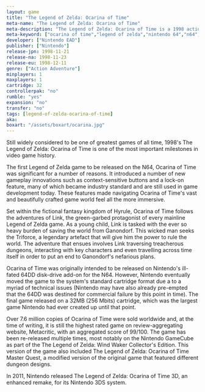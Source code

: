 ```yaml
---
layout: game
title: "The Legend of Zelda: Ocarina of Time"
meta-name: "The Legend of Zelda: Ocarina of Time"
meta-description: "The Legend of Zelda: Ocarina of Time is a 1998 action-adventure game for the Nintendo 64. It is widely considered to be one of the greatest games of all time."
meta-keyword: ["ocarina of time","legend of zelda","nintendo 64","n64","link"]
developer: ["Nintendo EAD"]
publisher: ["Nintendo"]
release-jpn: 1998-11-21
release-na: 1998-11-23
release-eu: 1998-12-11
genre: ["Action Adventure"]
minplayers: 1
maxplayers: 1
cartridge: 32
controllerpak: "no"
rumble: "yes"
expansion: "no"
transfer: "no"
tags: [legend-of-zelda-ocarina-of-time]
aka:
boxart: "/assets/boxart/ocarina.jpg"
---
```


Still widely considered to be one of greatest games of all time, 1998's The Legend of Zelda: Ocarina of Time is one of the most important milestones in video game history.

The first Legend of Zelda game to be released on the N64, Ocarina of Time was significant for a number of reasons. It introduced a number of new gameplay innovations such as context-sensitive buttons and a lock-on feature, many of which became industry standard and are still used in game development today. These features made navigating Ocarina of Time's vast and beautifully crafted game world feel all the more immersive.

Set within the fictional fantasy kingdom of Hyrule, Ocarina of Time follows the adventures of Link, the green-garbed protagonist of every mainline Legend of Zelda game. As a young child, Link is tasked with the ever so heavy burden of saving the world from Ganondorf. This wicked man seeks the Triforce, a legendary artefact that will give him the power to rule the world. The adventure that ensues involves Link traversing treacherous dungeons, interacting with key characters and even travelling across time itself in order to put an end to Ganondorf's nefarious plans.

Ocarina of Time was originally intended to be released on Nintendo's ill-fated 64DD disk-drive add-on for the N64. However, Nintendo eventually moved the game to the system's standard cartridge format due a to a myriad of technical issues (Nintendo may have also already pre-empted that the 64DD was destined for commercial failure by this point in time). The final game released on a 32MB (256 Mbits) cartridge, which was the largest game Nintendo had ever created up until that point.

Over 7.6 million copies of Ocarina of Time were sold worldwide and, at the time of writing, it is still the highest rated game on review-aggregating website, Metacritic, with an aggregated score of 99/100. The game has been re-released multiple times, most notably on the Nintendo GameCube as part of the The Legend of Zelda: Wind Waker Collector's Edition. This version of the game also included The Legend of Zelda: Ocarina of Time Master Quest, a modified version of the original game that featured different dungeon designs.

In 2011, Nintendo released The Legend of Zelda: Ocarina of Time 3D, an enhanced remake, for its Nintendo 3DS system.
